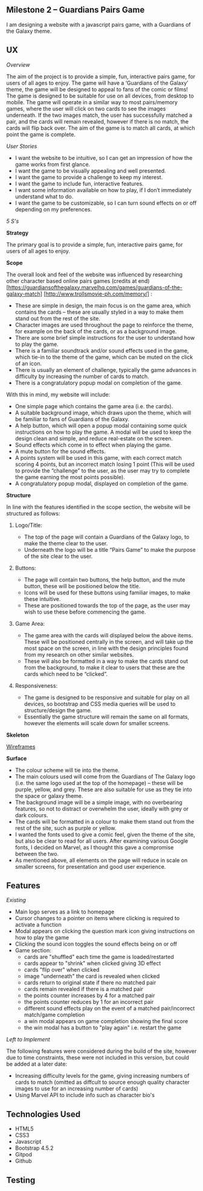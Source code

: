 ## Milestone 2 – Guardians Pairs Game

I am designing a website with a javascript pairs game, with a Guardians of the Galaxy theme. 



## UX

_Overview_

The aim of the project is to provide a simple, fun, interactive pairs game, for users of all ages to enjoy. The game will have a ‘Guardians of the Galaxy’ theme, the game will be designed to appeal to fans of the comic or films! 
The game is designed to be suitable for use on all devices, from desktop to mobile. 
The game will operate in a similar way to most pairs/memory games, where the user will click on two cards to see the images underneath. If the two images match, the user has successfully matched a pair, and the cards will remain revealed, however if there is no match, the cards will flip back over. The aim of the game is to match all cards, at which point the game is complete.

_User Stories_

   *	I want the website to be intuitive, so I can get an impression of how the game works from first glance.
   *	I want the game to be visually appealing and well presented.
   *	I want the game to provide a challenge to keep my interest.
   *	I want the game to include fun, interactive features.
   *	I want some information available on how to play, if I don’t immediately understand what to do.
   *	I want the game to be customizable, so I can turn sound effects on or off depending on my preferences.
	
_5 S's_

**Strategy** 

The primary goal is to provide a simple, fun, interactive pairs game, for users of all ages to enjoy. 

**Scope** 

The overall look and feel of the website was influenced by researching other character based online pairs games (credits at end) [https://guardiansofthegalaxy.marvelhq.com/games/guardians-of-the-galaxy-match] [http://www.trollsmovie-ph.com/memory/] :
-	These are simple in design, the main focus is on the game area, which contains the cards – these are usually styled in a way to make them stand out from the rest of the site.
-	Character images are used throughout the page to reinforce the theme, for example on the back of the cards, or as a background image.
-	There are some brief simple instructions for the user to understand how to play the game. 
-	There is a familiar soundtrack and/or sound effects used in the game, which tie-in to the theme of the game, which can be muted on the click of an icon.
- 	There is usually an element of challenge, typically the game advances in difficulty by increasing the number of cards to match.
-	There is a congratulatory popup modal on completion of the game.

With this in mind, my website will include:
- 	One simple page which contains the game area (i.e. the cards).
-	A suitable background image, which draws upon the theme, which will be familiar to fans of Guardians of the Galaxy.
-	A help button, which will open a popup modal containing some quick instructions on how to play the game. A modal will be used to keep the design clean and simple, and reduce real-estate on the screen.
-	Sound effects which come in to effect when playing the game.
-	A mute button for the sound effects.
-	A points system will be used in this game, with each correct match scoring 4 points, but an incorrect match losing 1 point (This will be used to provide the “challenge” to the user, as the user may try to complete the game earning the most points possible).
-	A congratulatory popup modal, displayed on completion of the game.

**Structure** 

In line with the features identified in the scope section, the website will be structured as follows:

1.	Logo/Title:

	-	The top of the page will contain a Guardians of the Galaxy logo, to make the theme clear to the user.
	-	Underneath the logo will be a title “Pairs Game” to make the purpose of the site clear to the user.
  
2.	Buttons:

	-	The page will contain two buttons, the help button, and the mute button, these will be positioned below the title. 
	-	Icons will be used for these buttons using familiar images, to make these intuitive.
	-	These are positioned towards the top of the page, as the user may wish to use these before commencing the game.

3.	Game Area:
	
	-	The game area with the cards will displayed below the above items. These will be positioned centrally in the screen, and will take up the most space on the screen, in line with the design principles found from my research on other similar websites.
	-	These will also be formatted in a way to make the cards stand out from the background, to make it clear to users that these are the cards which need to be “clicked”.

4. 	Responsiveness:
	-	The game is designed to be responsive and suitable for play on all devices, so bootstrap and CSS media queries will be used to structure/design the game.
	-	Essentially the game structure will remain the same on all formats, however the elements will scale down for smaller screens.


**Skeleton** 

[Wireframes](https://github.com/upeshp/MS2_Guardians_Pairs_Game/tree/master/assets/docs/wireframe)


**Surface** 

-	The colour scheme will tie into the theme.
-	The main colours used will come from the Guardians of The Galaxy logo (i.e. the same logo used at the top of the homepage) – these will be purple, yellow, and grey. These are also suitable for use as they tie into the space or galaxy theme.
-	The background image will be a simple image, with no overbearing features, so not to distract or overwhelm the user, ideally with grey or dark colours.
-	The cards will be formatted in a colour to make them stand out from the rest of the site, such as purple or yellow.
-	I wanted the fonts used to give a comic feel, given the theme of the site, but also be clear to read for all users. After examining various Google fonts, I decided on Marvel, as I thought this gave a compromise between the two.
-	As mentioned above, all elements on the page will reduce in scale on smaller screens, for presentation and good user experience.

## Features

_Existing_

- 	Main logo serves as a link to homepage
- 	Cursor changes to a pointer on items where clicking is required to activate a function
- 	Modal appears on clicking the question mark icon giving instructions on how to play the game
-	Clicking the sound icon toggles the sound effects being on or off
- 	Game section:
	- 	cards are "shuffled" each time the game is loaded/restarted
	-	cards appear to "shrink" when clicked giving 3D effect
	-	cards "flip over" when clicked 
	-	image "underneath" the card is revealed when clicked
	- 	cards return to original state if there no matched pair 
	- 	cards remain revealed if there is a matched pair
	- 	the points counter increases by 4 for a matched pair
	- 	the points counter reduces by 1 for an incorrect pair
	-	different sound effects play on the event of a matched pair/incorrect match/game completion
	-	a win modal appears on game completion showing the final score
	-	the win modal has a button to "play again" i.e. restart the game


_Left to Implement_

The following features were considered during the build of the site, however due to time constraints, these were not included in this version, but could be added at a later date:

- 	Increasing difficulty levels for the game, giving increasing numbers of cards to match (omitted as diffcult to source enough quality character images to use for an increasing number of cards)
-	Using Marvel API to include info such as character bio's

## Technologies Used

- 	HTML5
-	CSS3
-	Javascript
-	Bootstrap 4.5.2
-	Gitpod
-	Github

## Testing
